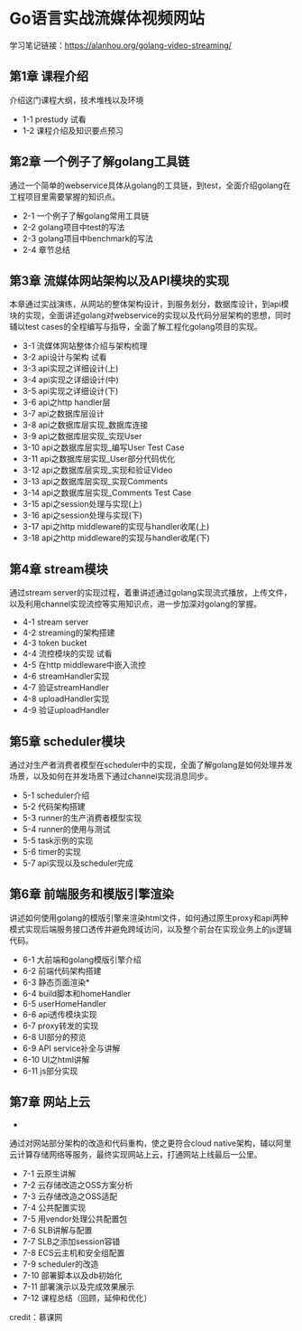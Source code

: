 # Go语言实战流媒体视频网站

学习笔记链接：https://alanhou.org/golang-video-streaming/

## 第1章 课程介绍

介绍这门课程大纲，技术堆栈以及环境
 
* 1-1 prestudy 试看
* 1-2 课程介绍及知识要点预习

## 第2章 一个例子了解golang工具链

通过一个简单的webservice具体从golang的工具链，到test，全面介绍golang在工程项目里需要掌握的知识点。

* 2-1 一个例子了解golang常用工具链
* 2-2 golang项目中test的写法
* 2-3 golang项目中benchmark的写法
* 2-4 章节总结

## 第3章 流媒体网站架构以及API模块的实现

本章通过实战演练，从网站的整体架构设计，到服务划分，数据库设计，到api模块的实现，全面讲述golang对webservice的实现以及代码分层架构的思想，同时辅以test cases的全程编写与指导，全面了解工程化golang项目的实现。

* 3-1 流媒体网站整体介绍与架构梳理
* 3-2 api设计与架构 试看
* 3-3 api实现之详细设计(上)
* 3-4 api实现之详细设计(中)
* 3-5 api实现之详细设计(下)
* 3-6 api之http handler层
* 3-7 api之数据库层设计
* 3-8 api之数据库层实现_数据库连接
* 3-9 api之数据库层实现_实现User
* 3-10 api之数据库层实现_编写User Test Case
* 3-11 api之数据库层实现_User部分代码优化
* 3-12 api之数据库层实现_实现和验证Video
* 3-13 api之数据库层实现_实现Comments
* 3-14 api之数据库层实现_Comments Test Case
* 3-15 api之session处理与实现(上)
* 3-16 api之session处理与实现(下)
* 3-17 api之http middleware的实现与handler收尾(上)
* 3-18 api之http middleware的实现与handler收尾(下)

## 第4章 stream模块

通过stream server的实现过程，着重讲述通过golang实现流式播放，上传文件，以及利用channel实现流控等实用知识点，进一步加深对golang的掌握。

* 4-1 stream server
* 4-2 streaming的架构搭建
* 4-3 token bucket
* 4-4 流控模块的实现 试看
* 4-5 在http middleware中嵌入流控
* 4-6 streamHandler实现
* 4-7 验证streamHandler
* 4-8 uploadHandler实现
* 4-9 验证uploadHandler
## 第5章 scheduler模块

通过对生产者消费者模型在scheduler中的实现，全面了解golang是如何处理并发场景，以及如何在并发场景下通过channel实现消息同步。

* 5-1 scheduler介绍
* 5-2 代码架构搭建
* 5-3 runner的生产消费者模型实现
* 5-4 runner的使用与测试
* 5-5 task示例的实现
* 5-6 timer的实现
* 5-7 api实现以及scheduler完成

## 第6章 前端服务和模版引擎渲染

讲述如何使用golang的模版引擎来渲染html文件，如何通过原生proxy和api两种模式实现后端服务接口透传并避免跨域访问，以及整个前台在实现业务上的js逻辑代码。

* 6-1 大前端和golang模版引擎介绍
* 6-2 前端代码架构搭建
* 6-3 静态页面渲染*
* 6-4 build脚本和homeHandler
* 6-5 userHomeHandler
* 6-6 api透传模块实现
* 6-7 proxy转发的实现
* 6-8 UI部分的预览
* 6-9 API service补全与讲解
* 6-10 UI之html讲解
* 6-11 js部分实现

## 第7章 网站上云
*
通过对网站部分架构的改造和代码重构，使之更符合cloud native架构，辅以阿里云计算存储网络等服务，最终实现网站上云，打通网站上线最后一公里。

* 7-1 云原生讲解
* 7-2 云存储改造之OSS方案分析
* 7-3 云存储改造之OSS适配
* 7-4 公共配置实现
* 7-5 用vendor处理公共配置包
* 7-6 SLB讲解与配置
* 7-7 SLB之添加session容错
* 7-8 ECS云主机和安全组配置
* 7-9 scheduler的改造
* 7-10 部署脚本以及db初始化
* 7-11 部署演示以及完成效果展示
* 7-12 课程总结（回顾，延伸和优化）

credit：慕课网